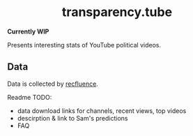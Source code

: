 <h1 align="center">
  transparency.tube
</h1>

**Currently WIP**


Presents interesting stats of YouTube political videos.


## Data
Data is collected by [recfluence](https://github.com/markledwich2/Recfluence).


Readme TODO:
- data download links for channels, recent views, top videos
- descirption & link to Sam's predictions
- FAQ



